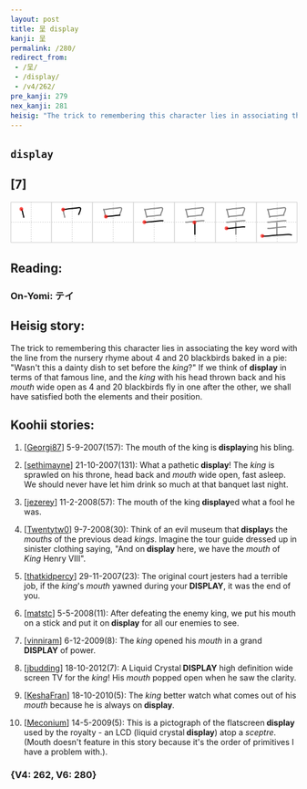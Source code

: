```yaml
---
layout: post
title: 呈 display
kanji: 呈
permalink: /280/
redirect_from:
 - /呈/
 - /display/
 - /v4/262/
pre_kanji: 279
nex_kanji: 281
heisig: "The trick to remembering this character lies in associating the key word with the line from the nursery rhyme about 4 and 20 blackbirds baked in a pie: &quot;Wasn't this a dainty dish to set before the <i>king</i>?&quot; If we think of <b>display</b> in terms of that famous line, and the <i>king</i> with his head thrown back and his <i>mouth</i> wide open as 4 and 20 blackbirds fly in one after the other, we shall have satisfied both the elements and their position."
---
```


## `display`

## [7]

<div class="stroke"><img src="../images/E59188.png" /></div>

## Reading:

### On-Yomi: テイ

## Heisig story:

The trick to remembering this character lies in associating the key word with the line from the nursery rhyme about 4 and 20 blackbirds baked in a pie: &quot;Wasn't this a dainty dish to set before the <i>king</i>?&quot; If we think of <b>display</b> in terms of that famous line, and the <i>king</i> with his head thrown back and his <i>mouth</i> wide open as 4 and 20 blackbirds fly in one after the other, we shall have satisfied both the elements and their position.

## Koohii stories:

1) [<a href="http://kanji.koohii.com/profile/Georgi87">Georgi87</a>] 5-9-2007(157): The mouth of the king is<strong> display</strong>ing his bling.

2) [<a href="http://kanji.koohii.com/profile/sethimayne">sethimayne</a>] 21-10-2007(131): What a pathetic<strong> display</strong>! The <em>king</em> is sprawled on his throne, head back and <em>mouth</em> wide open, fast asleep. We should never have let him drink so much at that banquet last night.

3) [<a href="http://kanji.koohii.com/profile/jezerey">jezerey</a>] 11-2-2008(57): The mouth of the king<strong> display</strong>ed what a fool he was.

4) [<a href="http://kanji.koohii.com/profile/Twentytw0">Twentytw0</a>] 9-7-2008(30): Think of an evil museum that<strong> display</strong>s the <em>mouths</em> of the previous dead <em>kings</em>. Imagine the tour guide dressed up in sinister clothing saying, &quot;And on<strong> display</strong> here, we have the <em>mouth</em> of <em>King</em> Henry VIII&quot;.

5) [<a href="http://kanji.koohii.com/profile/thatkidpercy">thatkidpercy</a>] 29-11-2007(23): The original court jesters had a terrible job, if the <em>king</em>&#039;s <em>mouth</em> yawned during your<strong> DISPLAY</strong>, it was the end of you.

6) [<a href="http://kanji.koohii.com/profile/matstc">matstc</a>] 5-5-2008(11): After defeating the enemy king, we put his mouth on a stick and put it on<strong> display</strong> for all our enemies to see.

7) [<a href="http://kanji.koohii.com/profile/vinniram">vinniram</a>] 6-12-2009(8): The <em>king</em> opened his <em>mouth</em> in a grand<strong> DISPLAY</strong> of power.

8) [<a href="http://kanji.koohii.com/profile/jbudding">jbudding</a>] 18-10-2012(7): A Liquid Crystal<strong> DISPLAY</strong> high definition wide screen TV for the <em>king</em>! His <em>mouth</em> popped open when he saw the clarity.

9) [<a href="http://kanji.koohii.com/profile/KeshaFran">KeshaFran</a>] 18-10-2010(5): The <em>king</em> better watch what comes out of his <em>mouth</em> because he is always on<strong> display</strong>.

10) [<a href="http://kanji.koohii.com/profile/Meconium">Meconium</a>] 14-5-2009(5): This is a pictograph of the flatscreen<strong> display</strong> used by the royalty - an LCD (liquid crystal<strong> display</strong>) atop a <em>sceptre</em>. (Mouth doesn&#039;t feature in this story because it&#039;s the order of primitives I have a problem with.).

### {V4: 262, V6: 280}
